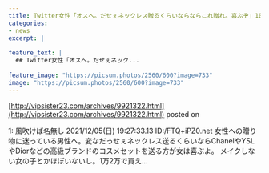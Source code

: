 ```yaml
---
title: Twitter女性「オスへ。だせぇネックレス贈るくらいならならこれ贈れ。喜ぶぞ」1000いいね
categories:
- news
excerpt: |
  
feature_text: |
  ## Twitter女性「オスへ。だせぇネック...
  
feature_image: "https://picsum.photos/2560/600?image=733"
image: "https://picsum.photos/2560/600?image=733"
---
```


[http://vipsister23.com/archives/9921322.html](http://vipsister23.com/archives/9921322.html)
posted on 

<!--more-->

1: 風吹けば名無し 2021/12/05(日) 19:27:33.13 ID:/FTQ+iPZ0.net 女性への贈り物に迷っている男性へ。変なだっせぇネックレス送るくらいならChanelやYSLやDiorなどの高級ブランドのコスメセットを送る方が女は喜ぶよ。 メイクしない女の子とかほぼいないし。1万2万で買え...
